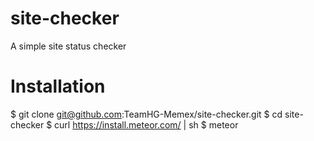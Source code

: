 # site-checker
A simple site status checker

# Installation

$ git clone git@github.com:TeamHG-Memex/site-checker.git
$ cd site-checker
$ curl https://install.meteor.com/ | sh
$ meteor
